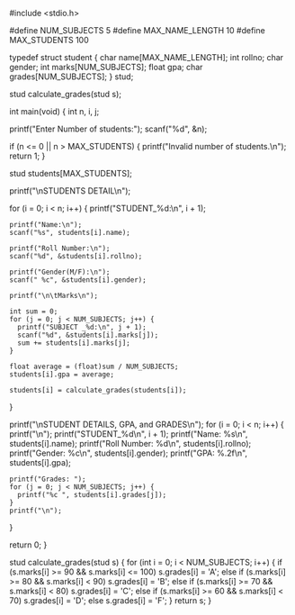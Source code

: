 #include <stdio.h>

#define NUM_SUBJECTS 5
#define MAX_NAME_LENGTH 10
#define MAX_STUDENTS 100

typedef struct student {
  char name[MAX_NAME_LENGTH];
  int rollno;
  char gender;
  int marks[NUM_SUBJECTS];
  float gpa;
  char grades[NUM_SUBJECTS];
} stud;

stud calculate_grades(stud s);

int main(void) {
  int n, i, j;

  printf("Enter Number of students:");
  scanf("%d", &n);

  if (n <= 0 || n > MAX_STUDENTS) {
    printf("Invalid number of students.\n");
    return 1;
  }

  stud students[MAX_STUDENTS];

  printf("\nSTUDENTS DETAIL\n");

  for (i = 0; i < n; i++) {
    printf("STUDENT_%d:\n", i + 1);

    printf("Name:\n");
    scanf("%s", students[i].name);

    printf("Roll Number:\n");
    scanf("%d", &students[i].rollno);

    printf("Gender(M/F):\n");
    scanf(" %c", &students[i].gender);

    printf("\n\tMarks\n");

    int sum = 0;
    for (j = 0; j < NUM_SUBJECTS; j++) {
      printf("SUBJECT _%d:\n", j + 1);
      scanf("%d", &students[i].marks[j]);
      sum += students[i].marks[j];
    }

    float average = (float)sum / NUM_SUBJECTS;
    students[i].gpa = average;

    students[i] = calculate_grades(students[i]);
  }

  printf("\nSTUDENT DETAILS, GPA, and GRADES\n");
  for (i = 0; i < n; i++) {
    printf("\n");
    printf("STUDENT_%d\n", i + 1);
    printf("Name: %s\n", students[i].name);
    printf("Roll Number: %d\n", students[i].rollno);
    printf("Gender: %c\n", students[i].gender);
    printf("GPA: %.2f\n", students[i].gpa);

    printf("Grades: ");
    for (j = 0; j < NUM_SUBJECTS; j++) {
      printf("%c ", students[i].grades[j]);
    }
    printf("\n");
  }

  return 0;
}

stud calculate_grades(stud s) {
  for (int i = 0; i < NUM_SUBJECTS; i++) {
    if (s.marks[i] >= 90 && s.marks[i] <= 100)
      s.grades[i] = 'A';
    else if (s.marks[i] >= 80 && s.marks[i] < 90)
      s.grades[i] = 'B';
    else if (s.marks[i] >= 70 && s.marks[i] < 80)
      s.grades[i] = 'C';
    else if (s.marks[i] >= 60 && s.marks[i] < 70)
      s.grades[i] = 'D';
    else
      s.grades[i] = 'F';
  }
  return s;
}
